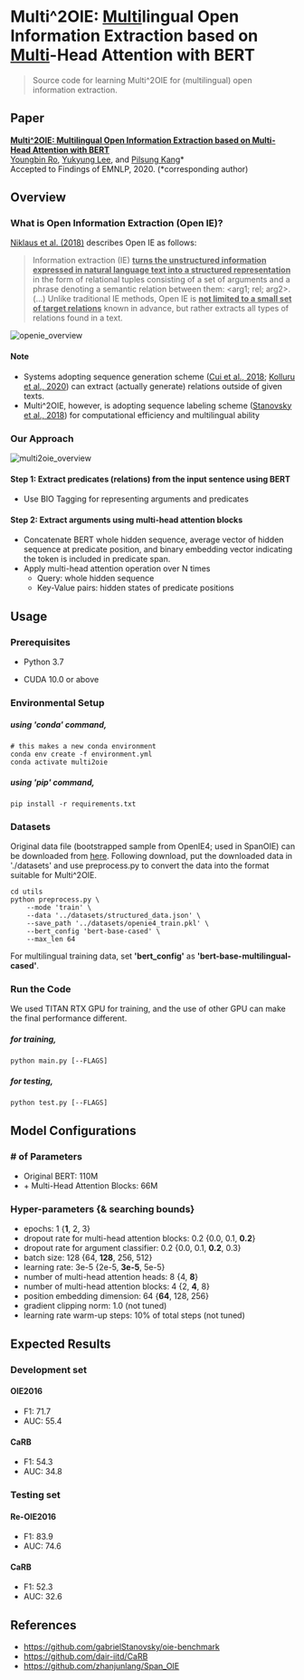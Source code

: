 # Multi^2OIE: <u>Multi</u>lingual Open Information Extraction based on <u>Multi</u>-Head Attention with BERT

> Source code for learning Multi^2OIE for (multilingual) open information extraction.

## Paper
[**Multi^2OIE: <u>Multi</u>lingual Open Information Extraction based on <u>Multi</u>-Head Attention with BERT**](https://arxiv.org/abs/2009.08128)<br>
[Youngbin Ro](https://github.com/youngbin-ro), [Yukyung Lee](https://github.com/yukyunglee), and [Pilsung Kang](https://github.com/pilsung-kang)*<br>
Accepted to Findings of EMNLP, 2020. (*corresponding author)

## Overview
### What is Open Information Extraction (Open IE)?
[Niklaus et al. (2018)](https://www.aclweb.org/anthology/C18-1326/) describes Open IE as follows:

> Information extraction (IE) **<u>turns the unstructured information expressed in natural language text into a structured representation</u>** in the form of relational tuples consisting of a set of arguments and a phrase denoting a semantic relation between them: <arg1; rel; arg2>. (...) Unlike traditional IE methods, Open IE is **<u>not limited to a small set of target relations</u>** known in advance, but rather extracts all types of relations found in a text.

![openie_overview](https://github.com/youngbin-ro/Multi2OIE/blob/master/images/openie_overview.PNG?raw=true)

#### Note
- Systems adopting sequence generation scheme ([Cui et al., 2018](https://www.aclweb.org/anthology/P18-2065/); [Kolluru et al., 2020](https://www.aclweb.org/anthology/2020.acl-main.521/)) can extract (actually generate) relations outside of given texts.
- Multi^2OIE, however, is adopting sequence labeling scheme ([Stanovsky et al., 2018](https://www.aclweb.org/anthology/N18-1081/)) for computational efficiency and multilingual ability



### Our Approach

![multi2oie_overview](https://github.com/youngbin-ro/Multi2OIE/blob/master/images/multi2oie_overview.PNG?raw=true)

#### Step 1: Extract predicates (relations) from the input sentence using BERT
- Use BIO Tagging for representing arguments and predicates

#### Step 2: Extract arguments using multi-head attention blocks
- Concatenate BERT whole hidden sequence, average vector of hidden sequence at predicate position, and binary embedding vector indicating the token is included in predicate span.
- Apply multi-head attention operation over N times
    - Query: whole hidden sequence
    - Key-Value pairs: hidden states of predicate positions


## Usage

### Prerequisites

- Python 3.7

- CUDA 10.0 or above

### Environmental Setup

##### using  'conda' command,
~~~~
# this makes a new conda environment
conda env create -f environment.yml
conda activate multi2oie
~~~~

##### using  'pip' command,
~~~~
pip install -r requirements.txt
~~~~




### Datasets

Original data file (bootstrapped sample from OpenIE4; used in SpanOIE) can be downloaded from [here](https://drive.google.com/file/d/1AEfwbh3BQnsv2VM977cS4tEoldrayKB6/view).
Following download, put the downloaded data in './datasets' and use preprocess.py to convert the data into the format suitable for Multi^2OIE.

~~~~
cd utils
python preprocess.py \
    --mode 'train' \
    --data '../datasets/structured_data.json' \
    --save_path '../datasets/openie4_train.pkl' \
    --bert_config 'bert-base-cased' \
    --max_len 64
~~~~

For multilingual training data, set **'bert_config'** as **'bert-base-multilingual-cased'**. 




### Run the Code

We used TITAN RTX GPU for training, and the use of other GPU can make the final performance different.

##### for training,

~~~~
python main.py [--FLAGS]
~~~~

##### for testing,

~~~~
python test.py [--FLAGS]
~~~~



## Model Configurations

### # of Parameters

- Original BERT: 110M
- \+ Multi-Head Attention Blocks: 66M



### Hyper-parameters {& searching bounds}

- epochs: 1 {**1**, 2, 3}
- dropout rate for multi-head attention blocks: 0.2 {0.0, 0.1, **0.2**}
- dropout rate for argument classifier: 0.2 {0.0, 0.1, **0.2**, 0.3}
- batch size: 128 {64, **128**, 256, 512}
- learning rate: 3e-5 {2e-5, **3e-5**, 5e-5}
- number of multi-head attention heads: 8 {4, **8**}
- number of multi-head attention blocks: 4 {2, **4**, 8}
- position embedding dimension: 64 {**64**, 128, 256}
- gradient clipping norm: 1.0 (not tuned)
- learning rate warm-up steps: 10% of total steps (not tuned)



## Expected Results

### Development set

#### OIE2016

- F1: 71.7
- AUC: 55.4

#### CaRB

- F1: 54.3
- AUC: 34.8



### Testing set

#### Re-OIE2016

- F1: 83.9
- AUC: 74.6

#### CaRB

- F1: 52.3
- AUC: 32.6



## References

- https://github.com/gabrielStanovsky/oie-benchmark
- https://github.com/dair-iitd/CaRB
- https://github.com/zhanjunlang/Span_OIE
